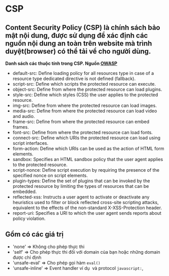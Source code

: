 # CSP
## Content Security Policy (CSP) là chính sách bảo mật nội dung, được sử dụng để xác định các nguồn nội dung an toàn trên website mà trình duyệt(browser) có thể tải về cho người dùng.

**Danh sách các thuộc tính trong CSP. Nguồn [OWASP](https://www.owasp.org/index.php/Content_Security_Policy)**

* default-src: Define loading policy for all resources type in case of a resource type dedicated directive is not defined (fallback).
* script-src: Define which scripts the protected resource can execute.
* object-src: Define from where the protected resource can load plugins.
* style-src: Define which styles (CSS) the user applies to the protected resource.
* img-src: Define from where the protected resource can load images.
* media-src: Define from where the protected resource can load video and audio.
* frame-src: Define from where the protected resource can embed frames.
* font-src: Define from where the protected resource can load fonts.
* connect-src: Define which URIs the protected resource can load using script interfaces.
* form-action: Define which URIs can be used as the action of HTML form elements.
* sandbox: Specifies an HTML sandbox policy that the user agent applies to the protected resource.
* script-nonce: Define script execution by requiring the presence of the specified nonce on script elements.
* plugin-types: Define the set of plugins that can be invoked by the protected resource by limiting the types of resources that can be embedded.
* reflected-xss: Instructs a user agent to activate or deactivate any heuristics used to filter or block reflected cross-site scripting attacks, equivalent to the effects of the non-standard X-XSS-Protection header.
* report-uri: Specifies a URI to which the user agent sends reports about policy violation.


## Gồm có các giá trị
* 'none' => Không cho phép thực thi
* 'self' => Cho phép thực thi đối với domain của bạn hoặc những domain được chỉ định
* 'unsafe-eval' => Cho phép gọi hàm `eval()`
* 'unsafe-inline' => Event handler ví dụ <img onerror="..."> và protocol `javascript:`, <script>....</script>